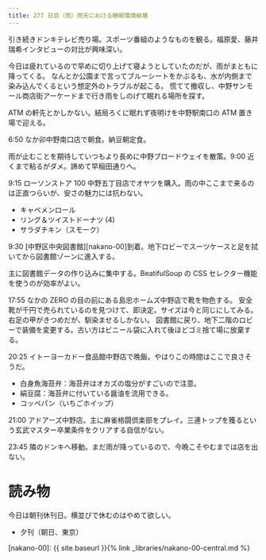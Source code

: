 ```yaml
---
title: 277 日目（雨）雨天における睡眠環境崩壊
---
```


引き続きドンキテレビ売り場。スポーツ番組のようなものを観る。福原愛、藤井瑞希インタビューの対比が興味深い。

今日は疲れているので早めに切り上げて寝ようとしていたのだが、雨がまともに降ってくる。
なんとか公園まで言ってブルーシートをかぶるも、水が内側まで染み込んでくるという想定外のトラブルが起こる。
慌てて撤収し、中野サンモール商店街アーケードまで行き雨をしのげて眠れる場所を探す。

ATM の軒先とかしかない。結局ろくに眠れず夜明けを中野駅南口の ATM 置き場で迎える。

6:50 なか卯中野南口店で朝食。納豆朝定食。

雨が止むことを期待していつもより長めに中野ブロードウェイを散策。9:00 近くまで粘るがダメ。諦めて早稲田通りへ。

9:15 ローソンストア 100 中野五丁目店でオヤツを購入。雨の中ここまで来るのは正直つらいが、安さの魅力には抗わない。
* キャベメンロール
* リング＆ツイストドーナツ (4)
* サラダチキン（スモーク）

9:30 [中野区中央図書館][nakano-00]到着。地下ロビーでスーツケースと足を拭いてから図書館ゾーンに進入する。

主に図書館データの作り込みに集中する。BeatifulSoup の CSS セレクター機能を使うのが効率がよい。

17:55 なかの ZERO の目の前にある島忠ホームズ中野店で靴を物色する。
安全靴が千円で売られているのを見つけて、即決定。サイズは今と同じにしてみる。右足の甲がきつめだが、馴染ませるしかない。
図書館に戻り、地下二階のロビーで装備を変更する。古い方はビニール袋に入れて後ほどゴミ捨て場に放棄する。

20:25 イトーヨーカドー食品館中野店で晩飯。やはりこの時間はここで良さそうだ。
* 白身魚海苔弁：海苔弁はオカズの塩分がすごいので注意。
* 絹豆腐：海苔弁に付いている醤油を流用できる。
* コッペパン（いちごホイップ）

21:00 アドアーズ中野店。主に麻雀格闘倶楽部をプレイ。三連トップを獲るという玄武マスター卒業条件をクリアする自信がない。

23:45 隣のドンキへ移動。まだ雨が降っているので、今晩こそやむまでは店を出ない。

# 読み物

今日は朝刊休刊日。横並びで休むのはやめて欲しい。

* 夕刊（朝日、東京）

[nakano-00]: {{ site.baseurl }}{% link _libraries/nakano-00-central.md %}
